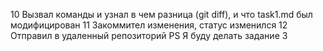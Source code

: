 10 Вызвал команды и узнал в чем разница (git diff), и что task1.md был модифицирован
11 Закоммител изменения, статус изменился
12 Отправил в удаленный репозиторий
PS Я буду делать задание 3